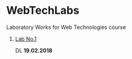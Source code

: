 # WebTechLabs

Laboratory Works for Web Technologies course

1. [Lab No.1](https://github.com/skidne/WebTechLabs/tree/master/lab%231)

   DL **19.02.2018**
